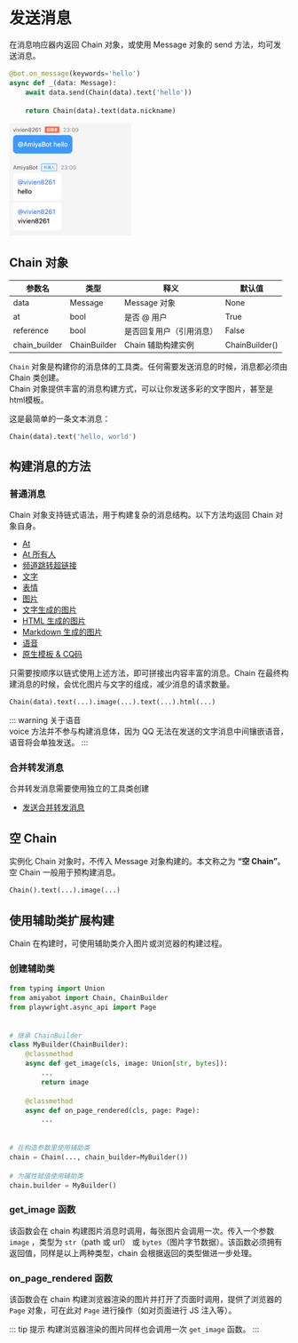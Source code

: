 # 发送消息

在消息响应器内返回 Chain 对象，或使用 Message 对象的 send 方法，均可发送消息。

```python {4}
@bot.on_message(keywords='hello')
async def _(data: Message):
    await data.send(Chain(data).text('hello'))

    return Chain(data).text(data.nickname)
```

<img style="width: 220px" src="../../assets/examples/hello3.png" alt="image">

## Chain 对象

| 参数名           | 类型           | 释义           | 默认值            |
|---------------|--------------|--------------|----------------|
| data          | Message      | Message 对象   | None           |
| at            | bool         | 是否 @ 用户      | True           |
| reference     | bool         | 是否回复用户（引用消息） | False          |
| chain_builder | ChainBuilder | Chain 辅助构建实例 | ChainBuilder() |

`Chain` 对象是构建你的消息体的工具类。任何需要发送消息的时候，消息都必须由 Chain 类创建。<br>
Chain 对象提供丰富的消息构建方式，可以让你发送多彩的文字图片，甚至是html模板。<br>

这是最简单的一条文本消息：

```python
Chain(data).text('hello, world')
```

## 构建消息的方法

### 普通消息

Chain 对象支持链式语法，用于构建复杂的消息结构。以下方法均返回 Chain 对象自身。

- [At](/develop/basic/chainBuild/at.md)
- [At 所有人](/develop/basic/chainBuild/atAll.md)
- [频道跳转超链接](/develop/basic/chainBuild/tag.md)
- [文字](/develop/basic/chainBuild/text.md)
- [表情](/develop/basic/chainBuild/face.md)
- [图片](/develop/basic/chainBuild/image.md)
- [文字生成的图片](/develop/basic/chainBuild/textImage.md)
- [HTML 生成的图片](/develop/basic/chainBuild/html.md)
- [Markdown 生成的图片](/develop/basic/chainBuild/markdown.md)
- [语音](/develop/basic/chainBuild/voice.md)
- [原生模板 & CQ码](/develop/basic/chainBuild/extend.md)

只需要按顺序以链式使用上述方法，即可拼接出内容丰富的消息。Chain 在最终构建消息的时候，会优化图片与文字的组成，减少消息的请求数量。

```python
Chain(data).text(...).image(...).text(...).html(...)
```

::: warning 关于语音<br>
voice 方法并不参与构建消息体，因为 QQ 无法在发送的文字消息中间镶嵌语音，语音将会单独发送。
:::

### 合并转发消息

合并转发消息需要使用独立的工具类创建

- [发送合并转发消息](/develop/basic/chainBuild/forward.md)

## 空 Chain

实例化 Chain 对象时，不传入 Message 对象构建的。本文称之为 **“空 Chain”**。空 Chain 一般用于预构建消息。

```python
Chain().text(...).image(...)
```

## 使用辅助类扩展构建

Chain 在构建时，可使用辅助类介入图片或浏览器的构建过程。

### 创建辅助类

```python
from typing import Union
from amiyabot import Chain, ChainBuilder
from playwright.async_api import Page


# 继承 ChainBuilder
class MyBuilder(ChainBuilder):
    @classmethod
    async def get_image(cls, image: Union[str, bytes]):
        ...
        return image

    @classmethod
    async def on_page_rendered(cls, page: Page):
        ...


# 在构造参数里使用辅助类
chain = Chain(..., chain_builder=MyBuilder())

# 为属性赋值使用辅助类
chain.builder = MyBuilder()
```

### get_image 函数

该函数会在 chain 构建图片消息时调用，每张图片会调用一次。传入一个参数 `image` ，类型为 `str`（path 或 url） 或
`bytes`（图片字节数据）。该函数必须拥有返回值，同样是以上两种类型，chain 会根据返回的类型做进一步处理。

### on_page_rendered 函数

该函数会在 chain 构建浏览器渲染的图片并打开了页面时调用，提供了浏览器的 `Page` 对象，可在此对 `Page` 进行操作（如对页面进行
JS 注入等）。

::: tip 提示
构建浏览器渲染的图片同样也会调用一次 `get_image` 函数。
:::
